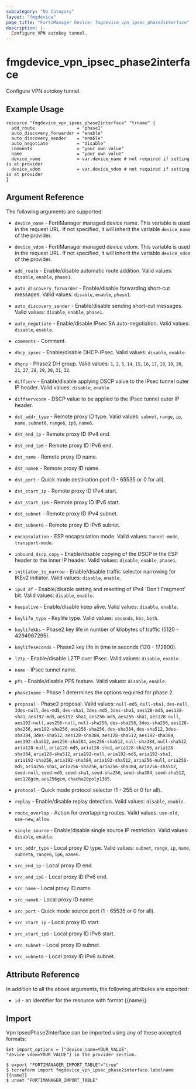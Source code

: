 ```yaml
---
subcategory: "No Category"
layout: "fmgdevice"
page_title: "FortiManager Device: fmgdevice_vpn_ipsec_phase2interface"
description: |-
  Configure VPN autokey tunnel.
---
```


# fmgdevice_vpn_ipsec_phase2interface
Configure VPN autokey tunnel.

## Example Usage

```hcl
resource "fmgdevice_vpn_ipsec_phase2interface" "trname" {
  add_route                = "phase1"
  auto_discovery_forwarder = "enable"
  auto_discovery_sender    = "enable"
  auto_negotiate           = "disable"
  comments                 = "your own value"
  name                     = "your own value"
  device_name              = var.device_name # not required if setting is at provider
  device_vdom              = var.device_vdom # not required if setting is at provider
}
```

## Argument Reference


The following arguments are supported:

* `device_name` - FortiManager managed device name. This variable is used in the request URL. If not specified, it will inherit the variable `device_name` of the provider.
* `device_vdom` - FortiManager managed device vdom. This variable is used in the request URL. If not specified, it will inherit the variable `device_vdom` of the provider.

* `add_route` - Enable/disable automatic route addition. Valid values: `disable`, `enable`, `phase1`.

* `auto_discovery_forwarder` - Enable/disable forwarding short-cut messages. Valid values: `disable`, `enable`, `phase1`.

* `auto_discovery_sender` - Enable/disable sending short-cut messages. Valid values: `disable`, `enable`, `phase1`.

* `auto_negotiate` - Enable/disable IPsec SA auto-negotiation. Valid values: `disable`, `enable`.

* `comments` - Comment.
* `dhcp_ipsec` - Enable/disable DHCP-IPsec. Valid values: `disable`, `enable`.

* `dhgrp` - Phase2 DH group. Valid values: `1`, `2`, `5`, `14`, `15`, `16`, `17`, `18`, `19`, `20`, `21`, `27`, `28`, `29`, `30`, `31`, `32`.

* `diffserv` - Enable/disable applying DSCP value to the IPsec tunnel outer IP header. Valid values: `disable`, `enable`.

* `diffservcode` - DSCP value to be applied to the IPsec tunnel outer IP header.
* `dst_addr_type` - Remote proxy ID type. Valid values: `subnet`, `range`, `ip`, `name`, `subnet6`, `range6`, `ip6`, `name6`.

* `dst_end_ip` - Remote proxy ID IPv4 end.
* `dst_end_ip6` - Remote proxy ID IPv6 end.
* `dst_name` - Remote proxy ID name.
* `dst_name6` - Remote proxy ID name.
* `dst_port` - Quick mode destination port (1 - 65535 or 0 for all).
* `dst_start_ip` - Remote proxy ID IPv4 start.
* `dst_start_ip6` - Remote proxy ID IPv6 start.
* `dst_subnet` - Remote proxy ID IPv4 subnet.
* `dst_subnet6` - Remote proxy ID IPv6 subnet.
* `encapsulation` - ESP encapsulation mode. Valid values: `tunnel-mode`, `transport-mode`.

* `inbound_dscp_copy` - Enable/disable copying of the DSCP in the ESP header to the inner IP header. Valid values: `disable`, `enable`, `phase1`.

* `initiator_ts_narrow` - Enable/disable traffic selector narrowing for IKEv2 initiator. Valid values: `disable`, `enable`.

* `ipv4_df` - Enable/disable setting and resetting of IPv4 'Don't Fragment' bit. Valid values: `disable`, `enable`.

* `keepalive` - Enable/disable keep alive. Valid values: `disable`, `enable`.

* `keylife_type` - Keylife type. Valid values: `seconds`, `kbs`, `both`.

* `keylifekbs` - Phase2 key life in number of kilobytes of traffic (5120 - 4294967295).
* `keylifeseconds` - Phase2 key life in time in seconds (120 - 172800).
* `l2tp` - Enable/disable L2TP over IPsec. Valid values: `disable`, `enable`.

* `name` - IPsec tunnel name.
* `pfs` - Enable/disable PFS feature. Valid values: `disable`, `enable`.

* `phase1name` - Phase 1 determines the options required for phase 2.
* `proposal` - Phase2 proposal. Valid values: `null-md5`, `null-sha1`, `des-null`, `3des-null`, `des-md5`, `des-sha1`, `3des-md5`, `3des-sha1`, `aes128-md5`, `aes128-sha1`, `aes192-md5`, `aes192-sha1`, `aes256-md5`, `aes256-sha1`, `aes128-null`, `aes192-null`, `aes256-null`, `null-sha256`, `des-sha256`, `3des-sha256`, `aes128-sha256`, `aes192-sha256`, `aes256-sha256`, `des-sha384`, `des-sha512`, `3des-sha384`, `3des-sha512`, `aes128-sha384`, `aes128-sha512`, `aes192-sha384`, `aes192-sha512`, `aes256-sha384`, `aes256-sha512`, `null-sha384`, `null-sha512`, `aria128-null`, `aria128-md5`, `aria128-sha1`, `aria128-sha256`, `aria128-sha384`, `aria128-sha512`, `aria192-null`, `aria192-md5`, `aria192-sha1`, `aria192-sha256`, `aria192-sha384`, `aria192-sha512`, `aria256-null`, `aria256-md5`, `aria256-sha1`, `aria256-sha256`, `aria256-sha384`, `aria256-sha512`, `seed-null`, `seed-md5`, `seed-sha1`, `seed-sha256`, `seed-sha384`, `seed-sha512`, `aes128gcm`, `aes256gcm`, `chacha20poly1305`.

* `protocol` - Quick mode protocol selector (1 - 255 or 0 for all).
* `replay` - Enable/disable replay detection. Valid values: `disable`, `enable`.

* `route_overlap` - Action for overlapping routes. Valid values: `use-old`, `use-new`, `allow`.

* `single_source` - Enable/disable single source IP restriction. Valid values: `disable`, `enable`.

* `src_addr_type` - Local proxy ID type. Valid values: `subnet`, `range`, `ip`, `name`, `subnet6`, `range6`, `ip6`, `name6`.

* `src_end_ip` - Local proxy ID end.
* `src_end_ip6` - Local proxy ID IPv6 end.
* `src_name` - Local proxy ID name.
* `src_name6` - Local proxy ID name.
* `src_port` - Quick mode source port (1 - 65535 or 0 for all).
* `src_start_ip` - Local proxy ID start.
* `src_start_ip6` - Local proxy ID IPv6 start.
* `src_subnet` - Local proxy ID subnet.
* `src_subnet6` - Local proxy ID IPv6 subnet.


## Attribute Reference

In addition to all the above arguments, the following attributes are exported:
* `id` - an identifier for the resource with format {{name}}.

## Import

Vpn IpsecPhase2Interface can be imported using any of these accepted formats:
```
Set import_options = ["device_name=YOUR_VALUE", "device_vdom=YOUR_VALUE"] in the provider section.

$ export "FORTIMANAGER_IMPORT_TABLE"="true"
$ terraform import fmgdevice_vpn_ipsec_phase2interface.labelname {{name}}
$ unset "FORTIMANAGER_IMPORT_TABLE"
```

